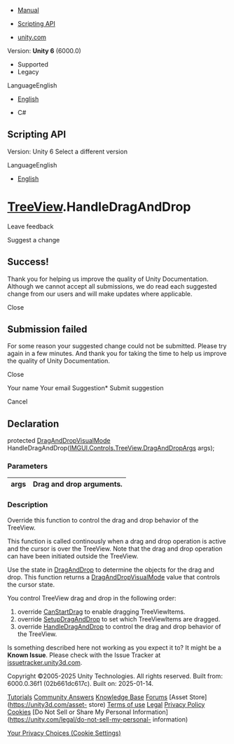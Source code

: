 [ ]()

  * [Manual](../Manual/index.html)
  * [Scripting API](../ScriptReference/index.html)

  * [unity.com](https://unity.com/)

Version: **Unity 6** (6000.0)

  * Supported
  * Legacy

LanguageEnglish

  * [English]()

  * C#

[ ](https://docs.unity3d.com)

## Scripting API

Version: Unity 6 Select a different version

LanguageEnglish

  * [English]()

#  [TreeView](IMGUI.Controls.TreeView.html).HandleDragAndDrop

Leave feedback

Suggest a change

## Success!

Thank you for helping us improve the quality of Unity Documentation. Although
we cannot accept all submissions, we do read each suggested change from our
users and will make updates where applicable.

Close

## Submission failed

For some reason your suggested change could not be submitted. Please <a>try
again</a> in a few minutes. And thank you for taking the time to help us
improve the quality of Unity Documentation.

Close

Your name Your email Suggestion* Submit suggestion

Cancel

[ ]()

## Declaration

protected [DragAndDropVisualMode](DragAndDropVisualMode.html)
HandleDragAndDrop([IMGUI.Controls.TreeView.DragAndDropArgs](IMGUI.Controls.TreeView.DragAndDropArgs.html)
args);

### Parameters

args | Drag and drop arguments.  
---|---  
  
### Description

Override this function to control the drag and drop behavior of the TreeView.

This function is called continously when a drag and drop operation is active
and the cursor is over the TreeView. Note that the drag and drop operation can
have been initiated outside the TreeView.  
  
Use the state in [DragAndDrop](DragAndDrop.html) to determine the objects for
the drag and drop. This function returns a
[DragAndDropVisualMode](DragAndDropVisualMode.html) value that controls the
cursor state.  
  
You control TreeView drag and drop in the following order:  
1) override [CanStartDrag](IMGUI.Controls.TreeView.CanStartDrag.html) to
enable dragging TreeViewItems.  
2) override [SetupDragAndDrop](IMGUI.Controls.TreeView.SetupDragAndDrop.html)
to set which TreeViewItems are dragged.  
3) override
[HandleDragAndDrop](IMGUI.Controls.TreeView.HandleDragAndDrop.html) to control
the drag and drop behavior of the TreeView.  

Is something described here not working as you expect it to? It might be a
**Known Issue**. Please check with the Issue Tracker at
[issuetracker.unity3d.com](https://issuetracker.unity3d.com).

Copyright ©2005-2025 Unity Technologies. All rights reserved. Built from:
6000.0.36f1 (02b661dc617c). Built on: 2025-01-14.

[Tutorials](https://unity3d.com/learn) [Community
Answers](https://answers.unity3d.com) [Knowledge
Base](https://support.unity3d.com/hc/en-us)
[Forums](https://forum.unity3d.com) [Asset Store](https://unity3d.com/asset-
store) [Terms of use](https://docs.unity3d.com/Manual/TermsOfUse.html)
[Legal](https://unity.com/legal) [Privacy
Policy](https://unity.com/legal/privacy-policy)
[Cookies](https://unity.com/legal/cookie-policy) [Do Not Sell or Share My
Personal Information](https://unity.com/legal/do-not-sell-my-personal-
information)

[Your Privacy Choices (Cookie Settings)](javascript:void\(0\);)

